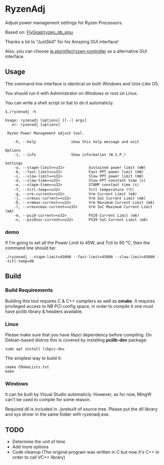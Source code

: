 # RyzenAdj
Adjust power management settings for Ryzen Processors.

Based on: [FlyGoat/ryzen_nb_smu](https://github.com/flygoat/ryzen_nb_smu)

Thanks a lot to "JustSkill" for his Amazing GUI interface!

Also, you can choose [le.storm1er/ryzen-controller](https://gitlab.com/le.storm1er/ryzen-controller) as a alternative GUI interface.

## Usage
The command line interface is identical on both Windows and Unix-Like OS.

You should run it with Administrator on Windows or root on Linux.

You can write a shell script or bat to do it automaticly.

```
$./ryzenadj -h

Usage: ryzenadj [options] [[--] args]
   or: ryzenadj [options]

 Ryzen Power Management adjust tool.

    -h, --help                show this help message and exit

Options
    -i, --info                Show information (W.I.P.)

Settings
    -a, --stapm-limit=<u32>           Sustained power limit (mW)
    -b, --fast-limit=<u32>            Fast PPT power limit (mW)
    -c, --slow-limit=<u32>            Slow PPT power limit (mW)
    -d, --slow-time=<u32>             Slow PPT constant time (s)
    -e, --stapm-time=<u32>            STAMP constant time (s)
    -f, --tctl-temp=<u32>             Tctl temperature (℃)
    -g, --vrm-current=<u32>           Vrm Current Limit (mA)
    -j, --vrmsoc-current=<u32>        Vrm SoC Current Limit (mA)
    -k, --vrmmax-current=<u32>        Vrm Maximum Current Limit (mA)
    -l, --vrmsocmax-current=<u32>     Vrm SoC Maximum Current Limit (mA)
    -m, --psi0-current=<u32>          PSI0 Current Limit (mA)
    -n, --psi0soc-current=<u32>       PSI0 SoC Current Limit (mA)
``` 

### demo
If I'm going to set all the Power Limit to 45W, and Tctl to 90 ℃,
then the command line should be:
```
./ryzenadj --stapm-limit=45000 --fast-limit=45000 --slow-limit=45000 --tctl-temp=90
```

## Build

### Build Requirements

Building this tool requires C & C++ compilers as well as **cmake**. It
requires privileged access to NB PCI config space, in order to compile it
one must have pcilib library & headers available.

### Linux

Please make sure that you have libpci dependency before compiling. On
Debian-based distros this is covered by installing **pcilib-dev** package:

    sudo apt install libpci-dev

The simplest way to build it:

    cmake CMakeLists.txt
    make

### Windows

It can be built by Visual Studio automaticly. However, as for now, MingW can't
be used to compile for some reason.

Required dll is included in ./prebuilt of source tree. Please put the dll
library and sys driver in the same folder with ryzenadj.exe.

## TODO
- Determine the unit of time
- Add more options
- Code cleanup (The original program was written in C but now it's C++ in
order to call VC++ library)

